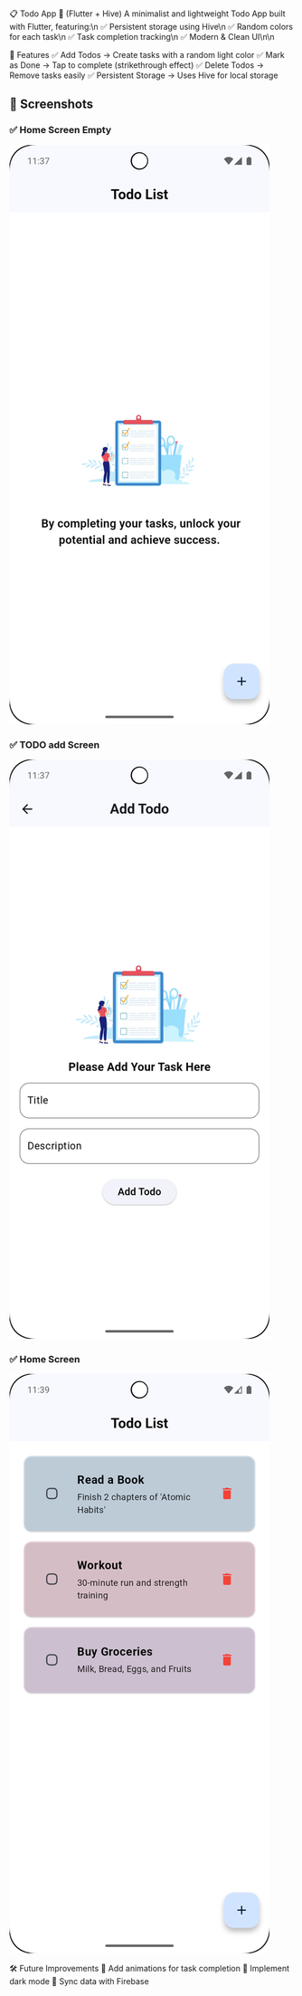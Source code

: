 📋 Todo App 📝 (Flutter + Hive)
A minimalist and lightweight Todo App built with Flutter, featuring:\n
✅ Persistent storage using Hive\n
✅ Random colors for each task\n
✅ Task completion tracking\n
✅ Modern & Clean UI\n\n

🚀 Features
✅ Add Todos → Create tasks with a random light color
✅ Mark as Done → Tap to complete (strikethrough effect)
✅ Delete Todos → Remove tasks easily
✅ Persistent Storage → Uses Hive for local storage


## 📸 Screenshots

### ✅ Home Screen Empty
![Home Screen Empty](assets/images/home_screen_empty.png)

### ✅ TODO add Screen
![TODO add Screen](assets/images/todo_add_screen.png)

### ✅ Home Screen
![Home Screen](assets/images/home_screen.png)


🛠 Future Improvements
🔹 Add animations for task completion
🔹 Implement dark mode
🔹 Sync data with Firebase